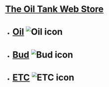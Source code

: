 # <a href="index.html" target="_blank">The Oil Tank Web Store</a>


* # <a href="store/oil/oil.html" target="_blank">Oil</a> ![Oil icon](store/oil/Oil.png)


* # <a href="store/bud/bud.html" target="_blank">Bud</a> ![Bud icon](store/bud/Bud.png)


* # <a href="store/etc/etc.html" target="_blank">ETC</a> ![ETC icon](store/img/Oil-Tank.png)
